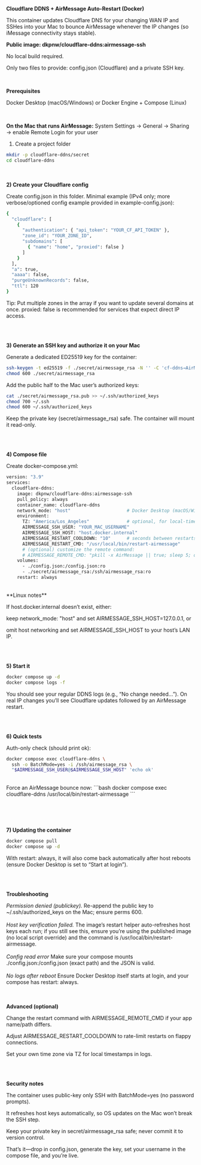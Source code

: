 **Cloudflare DDNS + AirMessage Auto-Restart (Docker)**

This container updates Cloudflare DNS for your changing WAN IP and SSHes into your Mac to bounce AirMessage whenever the IP changes (so iMessage connectivity stays stable).



**Public image: dkpnw/cloudflare-ddns:airmessage-ssh**

No local build required.

Only two files to provide: config.json (Cloudflare) and a private SSH key.

<br>

**Prerequisites**

Docker Desktop (macOS/Windows) or Docker Engine + Compose (Linux)

<br>

**On the Mac that runs AirMessage:**
System Settings → General → Sharing → enable Remote Login for your user

1) Create a project folder
```bash
mkdir -p cloudflare-ddns/secret
cd cloudflare-ddns
```

<br><br>
**2) Create your Cloudflare config**

Create config.json in this folder. Minimal example (IPv4 only; more verbose/optioned config example provided in example-config.json):
```bash
{
  "cloudflare": [
    {
      "authentication": { "api_token": "YOUR_CF_API_TOKEN" },
      "zone_id": "YOUR_ZONE_ID",
      "subdomains": [
        { "name": "home", "proxied": false }
      ]
    }
  ],
  "a": true,
  "aaaa": false,
  "purgeUnknownRecords": false,
  "ttl": 120
}
```
Tip: Put multiple zones in the array if you want to update several domains at once.
proxied: false is recommended for services that expect direct IP access.


<br><br>

**3) Generate an SSH key and authorize it on your Mac**

Generate a dedicated ED25519 key for the container:
```bash
ssh-keygen -t ed25519 -f ./secret/airmessage_rsa -N '' -C 'cf-ddns→AirMessage'
chmod 600 ./secret/airmessage_rsa
```

Add the public half to the Mac user’s authorized keys:

```bash
cat ./secret/airmessage_rsa.pub >> ~/.ssh/authorized_keys
chmod 700 ~/.ssh
chmod 600 ~/.ssh/authorized_keys
```

Keep the private key (secret/airmessage_rsa) safe. The container will mount it read-only.


<br><br>

**4) Compose file**

Create docker-compose.yml:
```bash
version: "3.9"
services:
  cloudflare-ddns:
    image: dkpnw/cloudflare-ddns:airmessage-ssh
    pull_policy: always
    container_name: cloudflare-ddns
    network_mode: "host"                     # Docker Desktop (macOS/Windows)
    environment:
      TZ: "America/Los_Angeles"              # optional, for local-time logs
      AIRMESSAGE_SSH_USER: "YOUR_MAC_USERNAME"
      AIRMESSAGE_SSH_HOST: "host.docker.internal"
      AIRMESSAGE_RESTART_COOLDOWN: "10"      # seconds between restarts if needed
      AIRMESSAGE_RESTART_CMD: "/usr/local/bin/restart-airmessage"
      # (optional) customize the remote command:
      # AIRMESSAGE_REMOTE_CMD: "pkill -x AirMessage || true; sleep 5; open -a AirMessage"
    volumes:
      - ./config.json:/config.json:ro
      - ./secret/airmessage_rsa:/ssh/airmessage_rsa:ro
    restart: always
```

<br>
**Linux notes**

If host.docker.internal doesn’t exist, either:

keep network_mode: "host" and set AIRMESSAGE_SSH_HOST=127.0.0.1, or

omit host networking and set AIRMESSAGE_SSH_HOST to your host’s LAN IP.


<br><br>

**5) Start it**
```bash
docker compose up -d
docker compose logs -f
```

You should see your regular DDNS logs (e.g., “No change needed…”). On real IP changes you’ll see Cloudflare updates followed by an AirMessage restart.


<br><br>

**6) Quick tests**

Auth-only check (should print ok):
```bash
docker compose exec cloudflare-ddns \
  ssh -o BatchMode=yes -i /ssh/airmessage_rsa \
  "$AIRMESSAGE_SSH_USER@$AIRMESSAGE_SSH_HOST" 'echo ok'
```
<br>
Force an AirMessage bounce now:
```bash
docker compose exec cloudflare-ddns /usr/local/bin/restart-airmessage
```


<br><br><br>

**7) Updating the container**
```bash
docker compose pull
docker compose up -d
```

With restart: always, it will also come back automatically after host reboots (ensure Docker Desktop is set to “Start at login”).

<br><br>


**Troubleshooting**

_Permission denied (publickey)._
Re-append the public key to ~/.ssh/authorized_keys on the Mac; ensure perms 600.
<br><br>
_Host key verification failed._
The image’s restart helper auto-refreshes host keys each run; if you still see this, ensure you’re using the published image (no local script override) and the command is /usr/local/bin/restart-airmessage.
<br><br>
_Config read error_
Make sure your compose mounts ./config.json:/config.json (exact path) and the JSON is valid.
<br><br>
_No logs after reboot_
Ensure Docker Desktop itself starts at login, and your compose has restart: always.
<br><br><br>



**Advanced (optional)**

Change the restart command with AIRMESSAGE_REMOTE_CMD if your app name/path differs.

Adjust AIRMESSAGE_RESTART_COOLDOWN to rate-limit restarts on flappy connections.

Set your own time zone via TZ for local timestamps in logs.


<br><br>

**Security notes**

The container uses public-key only SSH with BatchMode=yes (no password prompts).

It refreshes host keys automatically, so OS updates on the Mac won’t break the SSH step.

Keep your private key in secret/airmessage_rsa safe; never commit it to version control.

That’s it—drop in config.json, generate the key, set your username in the compose file, and you’re live.
